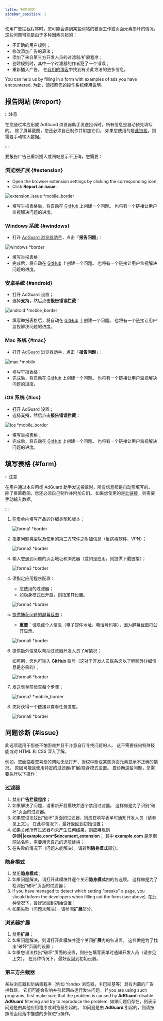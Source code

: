 ```yaml
---
title: 报告网站
sidebar_position: 3
---
```



使用广告拦截程序时，您可能会遇到某些网站的错误工作或页面元素损坏的情况。 这些问题可能是由于多种因素引起的：

- 不正确的用户规则；
- 修改添加广告的算法；
- 添加了来自第三方开发人员的过滤器/扩展程序；
- 创建规则时，其中一个过滤器的作者犯了一个错误；
- 重新插入广告。 在[我们的博客](https://adguard.com/en/blog/ad-reinsertion.html)中找到有关此方法的更多信息。

You can help us by filling in a form with examples of ads you have encountered. 为此，请按照您的操作系统使用说明。

## 报告网站 {#report}

:::注意

在您通过本应用或 AdGuard 浏览器助手发送投诉时，所有信息是自动预先填写的。 除了屏幕截图，您还必须自己制作并附加它们。 如果您使用的是[此链接](https://reports.adguard.com/new_issue.html)，则需要手动输入数据。

:::

要报告广告已重新插入或网站显示不正确，您需要：

### 浏览器扩展 {#extension}

- Open the browser extension settings by clicking the corresponding icon;
- Click **Report an issue**:

![extension_issue *mobile_border](https://cdn.adtidy.org/blog/new/5si74extension.png)

- 填写举报表格后，将自动在 [GitHub](https://github.com/AdguardTeam/AdguardFilters/issues) 上创建一个问题。 也将有一个链接让用户监视解决问题的进度。

### Windows 系统 {#windows}

- 打开 [AdGuard 浏览器助手](/adguard-for-windows/browser-assistant)，点击「**报告问题**」：

![windows *border](https://cdn.adtidy.org/content/Kb/ad_blocker/guides/browser-assistant.png)

- 填写举报表格；
- 完成后，将自动在 [GitHub](https://github.com/AdguardTeam/AdguardFilters/issues) 上创建一个问题。 也将有一个链接让用户监视解决问题的进度。

### 安卓系统 {#android}

- 打开 AdGuard 设置；
- 选择**支持**，然后点击**报告错误拦截**：

![android *mobile_border](https://cdn.adtidy.org/blog/new/apicfkandroid-new.jpg)

- 填写举报表格后，将自动在 [GitHub](https://github.com/AdguardTeam/AdguardFilters/issues) 上创建一个问题。 也将有一个链接让用户监视解决问题的进度。

### Mac 系统 {#mac}

- 打开 [AdGuard 浏览器助手](/adguard-for-mac/browser-assistant)，点击「**报告问题**」：

![mac *mobile](https://cdn.adtidy.org/content/kb/ad_blocker/guides/browser-assistant-mac.png)

- 填写举报表格；
- 完成后，将自动在 [GitHub](https://github.com/AdguardTeam/AdguardFilters/issues) 上创建一个问题。 也将有一个链接让用户监视解决问题的进度。

### iOS 系统 {#ios}

- 打开 AdGuard 设置；
- 选择**支持**，然后点击**报告错误拦截**：

![ios *mobile_border](https://cdn.adtidy.org/blog/new/fnl9aios.jpeg)

- 填写举报表格；
- 完成后，将自动在 [GitHub](https://github.com/AdguardTeam/AdguardFilters/issues) 上创建一个问题。 也将有一个链接让用户监视解决问题的进度。

## 填写表格 {#form}

:::注意

在用户通过本应用或 AdGuard 助手发送投诉时，所有信息都是自动预填写的。 除了屏幕截图，您还必须自己制作并附加它们。 如果您使用的是[此链接](https://reports.adguard.com/new_issue.html)，则需要手动输入数据。

:::

1. 在表单内填写产品的详细类型和版本；

    ![forma1 *border](https://cdn.adtidy.org/content/Kb/ad_blocker/guides/forma1en.png)

2. 指定问题类型以及使用的第三方软件之附加信息（反病毒软件，VPN）；

    ![forma2 *border](https://cdn.adtidy.org/content/Kb/ad_blocker/guides/forma2en.png)

3. 输入您遇到问题的页面地址和浏览器（或如是应用，则提供下载链接）；

    ![forma3 *border](https://cdn.adtidy.org/content/Kb/ad_blocker/guides/forma3en.png)

4. 须指定应用程序配置：

    - 您使用的过滤器；
    - 如隐身模式已开启，则指定其设置。

    ![forma4 *border](https://cdn.adtidy.org/content/kb/ad_blocker/guides/forma4en.png)

5. [提供捕获问题的屏幕截图](../take-screenshot)；

    - **重要**：请隐藏个人信息（电子邮件地址，电话号码等），因为屏幕截图将公开显示。

    ![forma5 *border](https://cdn.adtidy.org/content/Kb/ad_blocker/guides/forma5en.png)

6. 提供额外信息以帮助过滤器开发人员了解情况；

    如可用，您也可输入 **GitHub** 账号（这对于开发人员联系您以了解额外详细信息是必需的）；

    ![forma6 *border](https://cdn.adtidy.org/content/Kb/ad_blocker/guides/forma6en.png)

7. 发送表单前检查每个步骤；

    ![forma7 *mobile_border](https://cdn.adtidy.org/content/Kb/ad_blocker/guides/forma7en.png)

8. 您将获得一个链接以查看任务进度。

    ![forma8 *border](https://cdn.adtidy.org/content/Kb/ad_blocker/guides/forma8en.png)

## 问题诊断 {#issue}

此选项适用于那些不怕困难并且不介意自行寻找问题的人。 这不需要任何特殊技能或对 HTML 和 CSS 深入了解。

例如，您面临着您喜爱的网站无法打开、授权中断或某些页面元素显示不正确的情况。 原因可能是使用特定的过滤器/扩展/隐身模式设置。 要诊断这些问题，您需要执行以下操作：

### **过滤器**

1. 禁用**广告拦截程序**；
2. 如果解决了问题，请重新开启模块并逐个禁用过滤器。 这样做是为了识别“破坏”页面的过滤器。
3. 如果您设法找出“破坏”页面的过滤器，则应在填写表单时通知开发人员（请参见上文）。 在此种情况下，最好返回到初始设置；
4. 如果关闭所有过滤器均未产生任何结果，则应用规则 **@@||example.com^$document,extension**； 其中 **example.com** 是示例网站名称，需要用您自己的选项替换；
5. 在失败的情况下（问题未能解决），请转到**隐身模式**部分。

### **隐身模式**

1. 禁用**隐身模式**；
2. 如果问题解决，请打开此模块并逐个关闭**隐身模式**内的各选项。 这样做是为了检测出“破坏”页面的过滤器；
3. If you have managed to detect which setting "breaks" a page, you should inform the developers when filling out the form (see above). 在此种情况下，最好返回到初始设置；
4. 如果失败（问题未解决），请参阅**扩展**部分。

### **浏览器扩展**

1. 禁用**扩展**；
2. 如果问题解决，则请打开此模块并逐个关闭**扩展**内的各设置。 这样做是为了找出“破坏”页面的设置；
3. 如果您设法找出“破坏”页面的设置，则应在填写表单时通知开发人员（请参见上文）。 在此种情况下，最好返回到初始设置。

### **第三方拦截器**

某些浏览器和防病毒程序（例如 Yandex 浏览器，卡巴斯基等）具有内置的广告拦截器。 它们可能会影响并引起网站运行发生问题。 If you are using such programs, first make sure that the problem is caused by **AdGuard**: disable **AdGuard** filtering and try to reproduce the problem. 如果问题仍存在，则表示问题是由其他应用程序或浏览器引起的。 如问题是由 **AdGuard** 引起的，则请按照前面段落中描述的步骤进行操作。
